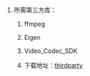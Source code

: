 # 

1. 所需第三方库：
   
   1. ffmpeg
   
   2. Eigen
   
   3. Video_Codec_SDK
   
   4. 下载地址：[thirdparty](https://share.weiyun.com/LPPyaSA0)

